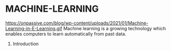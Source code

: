 # MACHINE-LEARNING
https://onpassive.com/blog/wp-content/uploads/2021/01/Machine-Learning-in-E-Learning.gif
Machine learning is a growing technology which enables computers to learn automatically from past data.
1. Introduction
